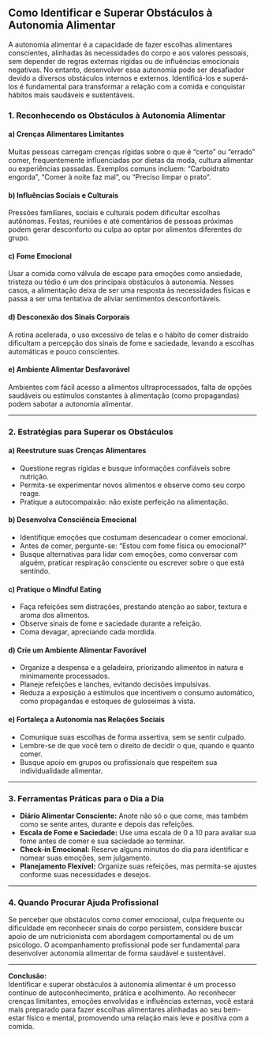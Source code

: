 
## Como Identificar e Superar Obstáculos à Autonomia Alimentar

A autonomia alimentar é a capacidade de fazer escolhas alimentares conscientes, alinhadas às necessidades do corpo e aos valores pessoais, sem depender de regras externas rígidas ou de influências emocionais negativas. No entanto, desenvolver essa autonomia pode ser desafiador devido a diversos obstáculos internos e externos. Identificá-los e superá-los é fundamental para transformar a relação com a comida e conquistar hábitos mais saudáveis e sustentáveis.

### 1. **Reconhecendo os Obstáculos à Autonomia Alimentar**

#### a) **Crenças Alimentares Limitantes**
Muitas pessoas carregam crenças rígidas sobre o que é “certo” ou “errado” comer, frequentemente influenciadas por dietas da moda, cultura alimentar ou experiências passadas. Exemplos comuns incluem: “Carboidrato engorda”, “Comer à noite faz mal”, ou “Preciso limpar o prato”.

#### b) **Influências Sociais e Culturais**
Pressões familiares, sociais e culturais podem dificultar escolhas autônomas. Festas, reuniões e até comentários de pessoas próximas podem gerar desconforto ou culpa ao optar por alimentos diferentes do grupo.

#### c) **Fome Emocional**
Usar a comida como válvula de escape para emoções como ansiedade, tristeza ou tédio é um dos principais obstáculos à autonomia. Nesses casos, a alimentação deixa de ser uma resposta às necessidades físicas e passa a ser uma tentativa de aliviar sentimentos desconfortáveis.

#### d) **Desconexão dos Sinais Corporais**
A rotina acelerada, o uso excessivo de telas e o hábito de comer distraído dificultam a percepção dos sinais de fome e saciedade, levando a escolhas automáticas e pouco conscientes.

#### e) **Ambiente Alimentar Desfavorável**
Ambientes com fácil acesso a alimentos ultraprocessados, falta de opções saudáveis ou estímulos constantes à alimentação (como propagandas) podem sabotar a autonomia alimentar.

___

### 2. **Estratégias para Superar os Obstáculos**

#### a) **Reestruture suas Crenças Alimentares**
- Questione regras rígidas e busque informações confiáveis sobre nutrição.
- Permita-se experimentar novos alimentos e observe como seu corpo reage.
- Pratique a autocompaixão: não existe perfeição na alimentação.

#### b) **Desenvolva Consciência Emocional**
- Identifique emoções que costumam desencadear o comer emocional.
- Antes de comer, pergunte-se: “Estou com fome física ou emocional?”
- Busque alternativas para lidar com emoções, como conversar com alguém, praticar respiração consciente ou escrever sobre o que está sentindo.

#### c) **Pratique o Mindful Eating**
- Faça refeições sem distrações, prestando atenção ao sabor, textura e aroma dos alimentos.
- Observe sinais de fome e saciedade durante a refeição.
- Coma devagar, apreciando cada mordida.

#### d) **Crie um Ambiente Alimentar Favorável**
- Organize a despensa e a geladeira, priorizando alimentos in natura e minimamente processados.
- Planeje refeições e lanches, evitando decisões impulsivas.
- Reduza a exposição a estímulos que incentivem o consumo automático, como propagandas e estoques de guloseimas à vista.

#### e) **Fortaleça a Autonomia nas Relações Sociais**
- Comunique suas escolhas de forma assertiva, sem se sentir culpado.
- Lembre-se de que você tem o direito de decidir o que, quando e quanto comer.
- Busque apoio em grupos ou profissionais que respeitem sua individualidade alimentar.

___

### 3. **Ferramentas Práticas para o Dia a Dia**

- **Diário Alimentar Consciente:** Anote não só o que come, mas também como se sente antes, durante e depois das refeições.
- **Escala de Fome e Saciedade:** Use uma escala de 0 a 10 para avaliar sua fome antes de comer e sua saciedade ao terminar.
- **Check-in Emocional:** Reserve alguns minutos do dia para identificar e nomear suas emoções, sem julgamento.
- **Planejamento Flexível:** Organize suas refeições, mas permita-se ajustes conforme suas necessidades e desejos.

___

### 4. **Quando Procurar Ajuda Profissional**

Se perceber que obstáculos como comer emocional, culpa frequente ou dificuldade em reconhecer sinais do corpo persistem, considere buscar apoio de um nutricionista com abordagem comportamental ou de um psicólogo. O acompanhamento profissional pode ser fundamental para desenvolver autonomia alimentar de forma saudável e sustentável.

___

**Conclusão:**  
Identificar e superar obstáculos à autonomia alimentar é um processo contínuo de autoconhecimento, prática e acolhimento. Ao reconhecer crenças limitantes, emoções envolvidas e influências externas, você estará mais preparado para fazer escolhas alimentares alinhadas ao seu bem-estar físico e mental, promovendo uma relação mais leve e positiva com a comida.
```

